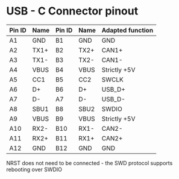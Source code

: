 # USB - C Connector pinout

| Pin ID | Name | Pin ID | Name | Adapted function |
| ------ | ---- | ------ | ---- | ---------------- |
| A1 | GND | B1 | GND | GND |
| A2 | TX1+ | B2 | TX2+ | CAN1+ |
| A3 | TX1- | B3 | TX2- | CAN1- |
| A4 | VBUS | B4 | VBUS | Strictly +5V |
| A5 | CC1 | B5 | CC2 | SWCLK |
| A6 | D+ | B6 | D+ | USB_D+ |
| A7 | D- | A7 | D- | USB_D- |
| A8 | SBU1 | B8 | SBU2 | SWDIO |
| A9 | VBUS | B9 | VBUS | Strictly +5V |
| A10 | RX2- | B10 | RX1- | CAN2- |
| A11 | RX2+ | B11 | RX1+ | CAN2+ |
| A12 | GND | B12 | GND | GND |

NRST does not need to be connected - the SWD protocol supports rebooting over SWDIO